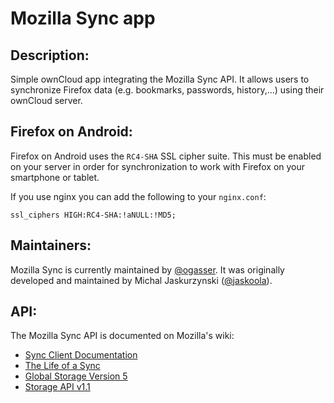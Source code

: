 Mozilla Sync app
================

Description:
------------
Simple ownCloud app integrating the Mozilla Sync API.
It allows users to synchronize Firefox data (e.g. bookmarks, passwords, history,...) using their ownCloud server.

Firefox on Android:
-------------------
Firefox on Android uses the ````RC4-SHA```` SSL cipher suite.
This must be enabled on your server in order for synchronization to work with Firefox on your smartphone or tablet.

If you use nginx you can add the following to your ````nginx.conf````:
````
ssl_ciphers HIGH:RC4-SHA:!aNULL:!MD5;
````

Maintainers:
------------
Mozilla Sync is currently maintained by [@ogasser](https://github.com/ogasser).
It was originally developed and maintained by Michal Jaskurzynski ([@jaskoola](https://github.com/jaskoola)).

API:
----
The Mozilla Sync API is documented on Mozilla's wiki:
* [Sync Client Documentation](http://docs.services.mozilla.com/sync/index.html)
* [The Life of a Sync](http://docs.services.mozilla.com/sync/lifeofasync.html)
* [Global Storage Version 5](http://docs.services.mozilla.com/sync/storageformat5.html)
* [Storage API v1.1](http://docs.services.mozilla.com/storage/apis-1.1.html)
